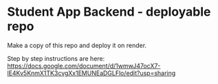 # Student App Backend - deployable repo
Make a copy of this repo and deploy it on render.

Step by step instructions are here: 
https://docs.google.com/document/d/1wmwJ47ocX7-lE4Kv5KnmX1TK3cvgXx1EMUNEaDGLFlo/edit?usp=sharing
